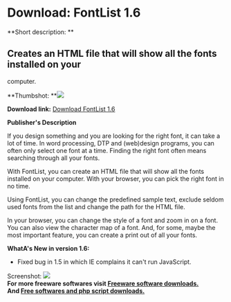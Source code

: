 # Download: FontList 1.6

**Short description: **

## Creates an HTML file that will show all the fonts installed on your
computer.

  
**Thumbshot: **![](http://www.freewarefiles.com/screenshot/fontlist_md.jpg)   
  
**Download link:** [Download FontList 1.6](http://freesoftwares.boysofts.com/FontList_program_24279.html)  
  

**Publisher's Description**  
  

If you design something and you are looking for the right font, it can take a
lot of time. In word processing, DTP and (web)design programs, you can often
only select one font at a time. Finding the right font often means searching
through all your fonts.

With FontList, you can create an HTML file that will show all the fonts
installed on your computer. With your browser, you can pick the right font in
no time.

Using FontList, you can change the predefined sample text, exclude seldom used
fonts from the list and change the path for the HTML file.

In your browser, you can change the style of a font and zoom in on a font. You
can also view the character map of a font. And, for some, maybe the most
important feature, you can create a print out of all your fonts.

**WhatA's New in version 1.6:**

  * Fixed bug in 1.5 in which IE complains it can't run JavaScript. 

  
  
Screenshot: ![](http://www.freewarefiles.com/screenshot/fontlist.jpg)  
**For more freeware softwares visit [Freeware software downloads.](http://freesoftwares.boysofts.com/)**   
**And [Free softwares and php script downloads.](http://www.boysofts.com/)**

